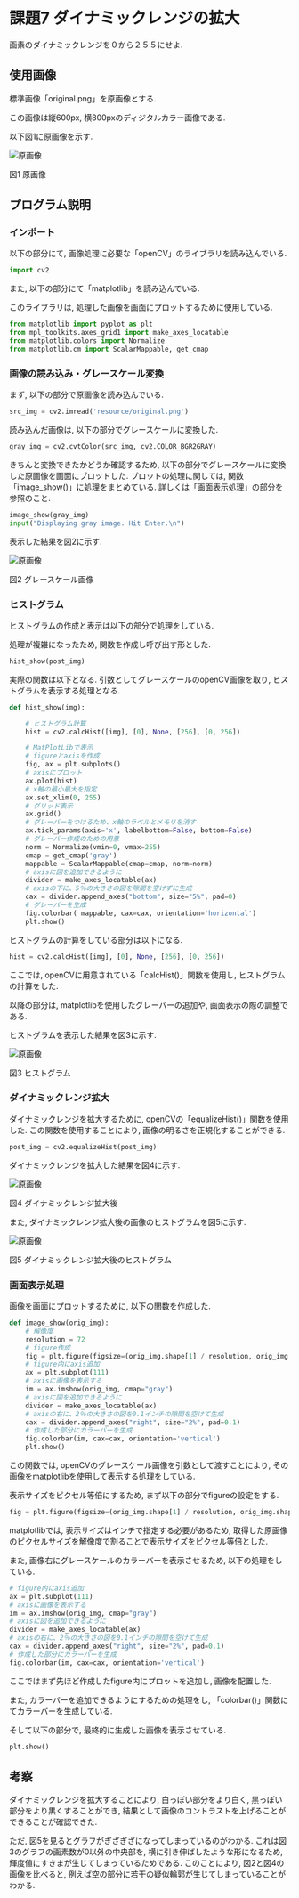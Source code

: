 # 課題7 ダイナミックレンジの拡大

画素のダイナミックレンジを０から２５５にせよ.

## 使用画像

標準画像「original.png」を原画像とする.

この画像は縦600px, 横800pxのディジタルカラー画像である.

以下図1に原画像を示す.

![原画像](https://raw.githubusercontent.com/gekkyo/lecture_image_processing/master/kadai_07/resource/original.png)

図1 原画像

## プログラム説明

### インポート

以下の部分にて, 画像処理に必要な「openCV」のライブラリを読み込んでいる.

```python
import cv2
```

また, 以下の部分にて「matplotlib」を読み込んでいる.

このライブラリは, 処理した画像を画面にプロットするために使用している.

```python
from matplotlib import pyplot as plt
from mpl_toolkits.axes_grid1 import make_axes_locatable
from matplotlib.colors import Normalize
from matplotlib.cm import ScalarMappable, get_cmap
```

### 画像の読み込み・グレースケール変換

まず, 以下の部分で原画像を読み込んでいる.

```python
src_img = cv2.imread('resource/original.png')
```

読み込んだ画像は, 以下の部分でグレースケールに変換した.

```python
gray_img = cv2.cvtColor(src_img, cv2.COLOR_BGR2GRAY)
```

きちんと変換できたかどうか確認するため, 以下の部分でグレースケールに変換した原画像を画面にプロットした. プロットの処理に関しては, 関数「image_show()」に処理をまとめている. 詳しくは「画面表示処理」の部分を参照のこと.

```python
image_show(gray_img)
input("Displaying gray image. Hit Enter.\n")
```

表示した結果を図2に示す.

![原画像](https://raw.githubusercontent.com/gekkyo/lecture_image_processing/master/kadai_07/resource/gray.jpg)

図2 グレースケール画像

### ヒストグラム

ヒストグラムの作成と表示は以下の部分で処理をしている.

処理が複雑になったため, 関数を作成し呼び出す形とした.

```python
hist_show(post_img)
```

実際の関数は以下となる. 引数としてグレースケールのopenCV画像を取り, ヒストグラムを表示する処理となる.

```python
def hist_show(img):

    # ヒストグラム計算
    hist = cv2.calcHist([img], [0], None, [256], [0, 256])

    # MatPlotLibで表示
    # figureとaxisを作成
    fig, ax = plt.subplots()
    # axisにプロット
    ax.plot(hist)
    # x軸の最小最大を指定
    ax.set_xlim(0, 255)
    # グリッド表示
    ax.grid()
    # グレーバーをつけるため、x軸のラベルとメモリを消す
    ax.tick_params(axis='x', labelbottom=False, bottom=False)
    # グレーバー作成のための用意
    norm = Normalize(vmin=0, vmax=255)
    cmap = get_cmap('gray')
    mappable = ScalarMappable(cmap=cmap, norm=norm)
    # axisに図を追加できるように
    divider = make_axes_locatable(ax)
    # axisの下に、5％の大きさの図を隙間を空けずに生成
    cax = divider.append_axes("bottom", size="5%", pad=0)
    # グレーバーを生成
    fig.colorbar( mappable, cax=cax, orientation='horizontal')
    plt.show()
```

ヒストグラムの計算をしている部分は以下になる.

```python
hist = cv2.calcHist([img], [0], None, [256], [0, 256])
```

ここでは, openCVに用意されている「calcHist()」関数を使用し, ヒストグラムの計算をした.

以降の部分は, matplotlibを使用したグレーバーの追加や, 画面表示の際の調整である.

ヒストグラムを表示した結果を図3に示す.

![原画像](https://raw.githubusercontent.com/gekkyo/lecture_image_processing/master/kadai_07/resource/gray_histogram.jpg)

図3 ヒストグラム

### ダイナミックレンジ拡大

ダイナミックレンジを拡大するために, openCVの「equalizeHist()」関数を使用した. この関数を使用することにより, 画像の明るさを正規化することができる.

```python
post_img = cv2.equalizeHist(post_img)
```

ダイナミックレンジを拡大した結果を図4に示す.

![原画像](https://raw.githubusercontent.com/gekkyo/lecture_image_processing/master/kadai_07/resource/equalized.jpg)

図4 ダイナミックレンジ拡大後

また, ダイナミックレンジ拡大後の画像のヒストグラムを図5に示す.

![原画像](https://raw.githubusercontent.com/gekkyo/lecture_image_processing/master/kadai_07/resource/equalized_histogram.jpg)

図5 ダイナミックレンジ拡大後のヒストグラム

### 画面表示処理

画像を画面にプロットするために, 以下の関数を作成した.

```python
def image_show(orig_img):
    # 解像度
    resolution = 72
    # figure作成
    fig = plt.figure(figsize=(orig_img.shape[1] / resolution, orig_img.shape[0] / resolution), dpi=resolution)
    # figure内にaxis追加
    ax = plt.subplot(111)
    # axisに画像を表示する
    im = ax.imshow(orig_img, cmap="gray")
    # axisに図を追加できるように
    divider = make_axes_locatable(ax)
    # axisの右に、2％の大きさの図を0.1インチの隙間を空けて生成
    cax = divider.append_axes("right", size="2%", pad=0.1)
    # 作成した部分にカラーバーを生成
    fig.colorbar(im, cax=cax, orientation='vertical')
    plt.show()
```

この関数では, openCVのグレースケール画像を引数として渡すことにより, その画像をmatplotlibを使用して表示する処理をしている.

表示サイズをピクセル等倍にするため, まず以下の部分でfigureの設定をする.

```python
fig = plt.figure(figsize=(orig_img.shape[1] / resolution, orig_img.shape[0] / resolution), dpi=resolution)
```

matplotlibでは, 表示サイズはインチで指定する必要があるため, 取得した原画像のピクセルサイズを解像度で割ることで表示サイズをピクセル等倍とした.

また, 画像右にグレースケールのカラーバーを表示させるため, 以下の処理をしている.

```python
# figure内にaxis追加
ax = plt.subplot(111)
# axisに画像を表示する
im = ax.imshow(orig_img, cmap="gray")
# axisに図を追加できるように
divider = make_axes_locatable(ax)
# axisの右に、2％の大きさの図を0.1インチの隙間を空けて生成
cax = divider.append_axes("right", size="2%", pad=0.1)
# 作成した部分にカラーバーを生成
fig.colorbar(im, cax=cax, orientation='vertical')
```

ここではまず先ほど作成したfigure内にプロットを追加し, 画像を配置した.

また, カラーバーを追加できるようにするための処理をし, 「colorbar()」関数にてカラーバーを生成している.

そして以下の部分で, 最終的に生成した画像を表示させている.

```python
plt.show()
```

## 考察

ダイナミックレンジを拡大することにより, 白っぽい部分をより白く, 黒っぽい部分をより黒くすることができ, 結果として画像のコントラストを上げることができることが確認できた.

ただ, 図5を見るとグラフがぎざぎざになってしまっているのがわかる. これは図3のグラフの画素数が0以外の中央部を, 横に引き伸ばしたような形になるため, 輝度値にすきまが生じてしまっているためである. このことにより, 図2と図4の画像を比べると, 例えば空の部分に若干の疑似輪郭が生じてしまっていることがわかる.
